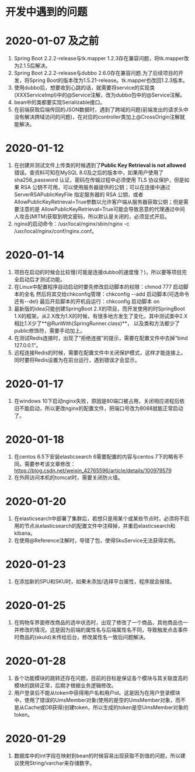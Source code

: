 # 开发中遇到的问题

# 2020-01-07 及之前
1. Spring Boot 2.2.2-release与tk.mapper 1.2.3存在兼容问题，将tk.mapper改为2.1.5后解决。
2. Spring Boot 2.2.2-release与dubbo 2.6.0存在兼容问题.为了后续项目的开发，将Spring Boot的版本改为1.5.21-release。tk.mapper也改回1.2.3版本。
3. 使用dubbo后，想要收到心跳的话，就需要将service的实现类(XXXServiceImpl)中的@Service注解，改为dubbo包中的@Service注解。
4. bean中的类都要实现Serializable接口。
5. 在前端获取后端传回的JSON数据时，遇到了跨域的问题(前端发出的请求头中没有解决跨域访问的问题)，在对应的controller类加上@CrossOrigin注解就能解决。

# 2020-01-12
1. 在创建并测试文件上传类的时候遇到了**Public Key Retrieval is not allowed**错误。查资料可知在MySQL 8.0及之后的版本中，如果用户使用了 sha256_password 认证，密码在传输过程中必须使用 TLS 协议保护，但是如果 RSA 公钥不可用，可以使用服务器提供的公钥；可以在连接中通过 ServerRSAPublicKeyFile 指定服务器的 RSA 公钥，或者AllowPublicKeyRetrieval=True参数以允许客户端从服务器获取公钥；但是需要注意的是 AllowPublicKeyRetrieval=True可能会导致恶意的代理通过中间人攻击(MITM)获取到明文密码，所以默认是关闭的，必须显式开启。
2. nginx的启动命令：/usr/local/nginx/sbin/nginx -c /usr/local/nginx/conf/nginx.conf。


# 2020-01-14
1. 项目在启动的时候会比较慢(可能是连接dubbo的速度慢？)，所以要等项目完全启动后才测试功能。
2. 在Linux中配置程序自动启动时要先修改启动脚本的权限：chmod 777 启动脚本的全名
   然后将其交给chkconfig管理：chkconfig --add 启动脚本(可选命令还有--del)
   最后开启脚本的开机自运行：chkconfig 启动脚本 on
3. 最新版的idea只能创建SpringBoot 2.X的项目，而开发使用的时SpringBoot 1.X的框架。从2.X改为1.X的时候，有很多地方发生了变化，其中测试类中2.X相比1.X少了**@RunWith(SpringRunner.class)**， 以及类和方法都少了public修饰符，需要手动加上。
4. 在测试Redis连接时，出现了“拒绝连接”的提示，需要在配置文件中去掉“bind 127.0.0.1”。 
5. 远程连接Redis的时候，需要在配置文件中关闭保护模式，这样才能连接上。同时要将Redis设置为在前台运行，遇到错误才会显示。

# 2020-01-17
1. 在windows 10下启动nginx失败，原因是80端口被占用，关闭相应进程后依旧不能启动，所以更改nginx的配置文件，把端口号改为8088就能正常启动了。

# 2020-01-18
1. 在centos 6.5下安装elasticsearch 6需要配置的内容与centos 7下的略有不同。需要参考该文章修改：https://blog.csdn.net/weixin_42765596/article/details/100979579
2. 在外网访问本机的tomcat时，需要关闭防火墙。

# 2020-01-20
1. 在elasticsearch中部署了集群后，若想只是用某个或某些节点时，必须将不启用的节点从elasticsearch的配置文件中注释掉，并重启elasticsearch和kibana。
2. 在使用@Reference注解时，导错了包，使得SkuService无法获得实例。

# 2020-01-23
1. 在添加新的SPU和SKU时，如果未添加/选择平台属性，程序就会报错。

# 2020-01-25
1. 在购物车界面修改商品的选中状态时，出现了修改了一个商品，其他商品也一并修改的情况。这是因为前端的属性名与后端属性名不同，导致触发点击事件时商品的(skuId)未传给后台，修改属性名一致后问题解决。

# 2020-01-28
1. 各个功能模块的跳转还存在问题，目前的目标是保证各个模块与其关联度高的模块的跳转正常，后期才根据业务逻辑修改。
2. 用户登录后不能从token中获得用户名和用户id。这是因为在用户登录模块中，使用了错误的UmsMember对象(使用的是空的UmsMember对象，而不是从Cache或DB获得)创建token，所以生成的token是空UmsMember对象的token。

# 2020-01-29
1. 数据库中的int字段在映射到bean的时候容易出现获取不到值的问题，所以建议使用String/varchar来存储数字。
